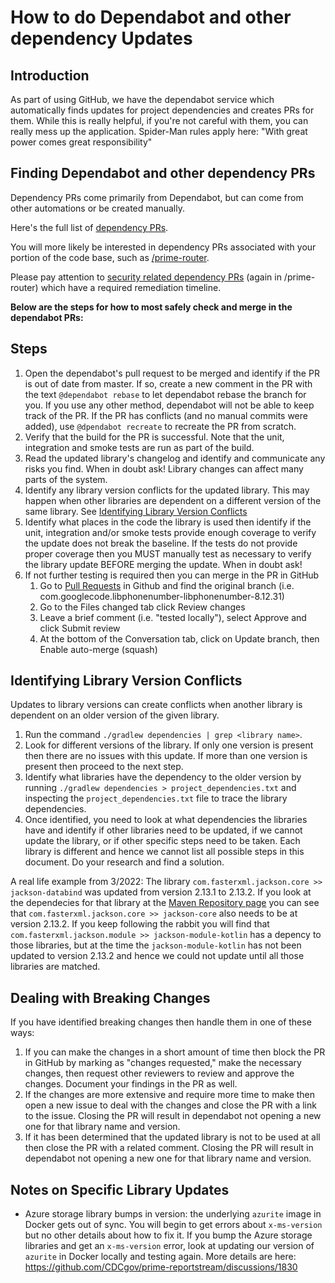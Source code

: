 # How to do Dependabot and other dependency Updates

## Introduction
As part of using GitHub, we have the dependabot service which automatically finds updates
for project dependencies and creates PRs for them. While this is really helpful, if you're
not careful with them, you can really mess up the application. Spider-Man rules apply here:
"With great power comes great responsibility"

## Finding Dependabot and other dependency PRs
Dependency PRs come primarily from Dependabot, but can come from other automations or be created manually.

Here's the full list of [dependency PRs](https://github.com/CDCgov/prime-reportstream/pulls?q=is%3Apr+is%3Aopen+label%3Adependencies).

You will more likely be interested in dependency PRs associated with your portion of the code base, such as [/prime-router](https://github.com/CDCgov/prime-reportstream/pulls?q=is%3Apr+is%3Aopen+label%3Adependencies+%2Fprime-router+in%3Atitle+).

Please pay attention to [security related dependency PRs](https://github.com/CDCgov/prime-reportstream/pulls?q=is%3Apr+is%3Aopen+label%3Adependencies+label%3Asecurity+%2Fprime-router+in%3Atitle+) (again in /prime-router) which have a required remediation timeline.


**Below are the steps for how to most safely check and merge in the dependabot PRs:**

## Steps
1. Open the dependabot's pull request to be merged and identify if the PR is out of date from master.  If so, create a new comment in the PR with the text 
`@dependabot rebase` to let dependabot rebase the branch for you.  If you use any other method, dependabot will not be able to keep track of the PR. If the PR has conflicts (and no manual commits were added), use `@dpendabot recreate` to recreate the PR from scratch.
1. Verify that the build for the PR is successful.  Note that the unit, integration and smoke tests are run as part of the build.
1. Read the updated library's changelog and identify and communicate any risks you find.  When in doubt ask! Library changes can affect many parts of the system.
1. Identify any library version conflicts for the updated library. This may happen when other libraries are dependent on a different version of the same library.  See 
[Identifying Library Version Conflicts](#identifying-library-version-conflicts)
1. Identify what places in the code the library is used then identify if the unit, integration and/or smoke tests provide enough coverage to verify the update does 
not break the baseline.  If the tests do not provide proper coverage then you MUST manually test as necessary to verify the library update BEFORE merging the update.
When in doubt ask!
1. If not further testing is required then you can merge in the PR in GitHub
   1. Go to [Pull Requests](https://github.com/CDCgov/prime-reportstream/pulls) in Github and find the original branch (i.e. com.googlecode.libphonenumber-libphonenumber-8.12.31)
   2. Go to the Files changed tab click Review changes
   3. Leave a brief comment (i.e. "tested locally"), select Approve and click Submit review
   4. At the bottom of the Conversation tab, click on Update branch, then Enable auto-merge (squash)

## Identifying Library Version Conflicts
Updates to library versions can create conflicts when another library is dependent on an older version of the given library.  
1. Run the command `./gradlew dependencies | grep <library name>`.
1. Look for different versions of the library.  If only one version is present then there are no issues with this update.  If more than one version is present then
proceed to the next step.
1. Identify what libraries have the dependency to the older version by running `./gradlew dependencies > project_dependencies.txt` and inspecting 
the `project_dependencies.txt` file to trace the library dependencies.
1. Once identified, you need to look at what dependencies the libraries have and identify if other libraries need to be updated, if we cannot update the library, 
or if other specific steps need to be taken.  Each library is different and hence we cannot list all possible steps in this document.  Do your research and find
a solution.

A real life example from 3/2022:
The library `com.fasterxml.jackson.core >> jackson-databind` was updated from version 2.13.1 to 2.13.2.  If you look at the dependecies for that library at 
the [Maven Repository page](https://mvnrepository.com/artifact/com.fasterxml.jackson.core/jackson-databind/2.13.2) you can see that 
`com.fasterxml.jackson.core >> jackson-core` also needs to be at version 2.13.2.  If you keep following the rabbit you will find that 
`com.fasterxml.jackson.module >> jackson-module-kotlin` has a depency to those libraries, but at the time the `jackson-module-kotlin` has not been updated to version 
2.13.2 and hence we could not update until all those libraries are matched.

## Dealing with Breaking Changes
If you have identified breaking changes then handle them in one of these ways:
1. If you can make the changes in a short amount of time then block the PR in GitHub by marking as "changes requested," make the necessary changes, then request
other reviewers to review and approve the changes.  Document your findings in the PR as well.
1. If the changes are more extensive and require more time to make then open a new issue to deal with the changes and close the PR with a link to the issue.  Closing the 
PR will result in dependabot not opening a new one for that library name and version.
1. If it has been determined that the updated library is not to be used at all then close the PR with a related comment. Closing the 
PR will result in dependabot not opening a new one for that library name and version.

## Notes on Specific Library Updates
* Azure storage library bumps in version: the underlying `azurite` image in Docker gets out of sync. You will begin to get errors about `x-ms-version` but no
other details about how to fix it. If you bump the Azure storage libraries and get an `x-ms-version` error, 
look at updating our version of `azurite` in Docker locally and testing again. More details are here: https://github.com/CDCgov/prime-reportstream/discussions/1830


